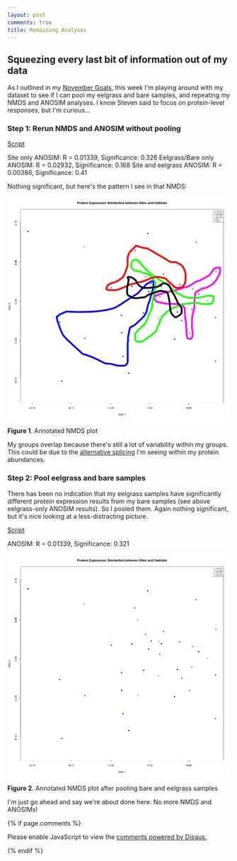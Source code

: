 ```yaml
---
layout: post
comments: true
title: Remaining Analyses
---
```


## Squeezing every last bit of information out of my data

As I outlined in my [November Goals](https://yaaminiv.github.io/November-Goals/), this week I'm playing around with my dataset to see if I can pool my eelgrass and bare samples, and repeating my NMDS and ANOSIM analyses. I know Steven said to focus on protein-level responses, but I'm curious...

### Step 1: Rerun NMDS and ANOSIM without pooling

[Script](https://github.com/RobertsLab/project-oyster-oa/blob/master/analyses/DNR_SRM_20170902/2017-10-10-Troubleshooting/2017-10-24-Coefficient-of-Variation/2017-11-01-NMDS-ANOSIM-for-Cluster-Analysis-after-CV-and-Sample-Filtering.R)

Site only ANOSIM: R = 0.01339, Significance: 0.326 
Eelgrass/Bare only ANOSIM: R = 0.02932, Significance: 0.168 
Site and eelgrass ANOSIM: R = 0.00386, Significance: 0.41

Nothing significant, but here's the pattern I see in that NMDS:

![NMDS](https://raw.githubusercontent.com/RobertsLab/project-oyster-oa/master/analyses/DNR_SRM_20170902/2017-10-10-Troubleshooting/2017-10-24-Coefficient-of-Variation/2017-11-01-NMDS-Norm-Analysis-Averaged-Annotated.jpeg)

**Figure 1**. Annotated NMDS plot

My groups overlap because there's still a lot of variability within my groups. This could be due to the [alternative splicing](https://yaaminiv.github.io/Correlating-Technical-Replicates-Part10/) I'm seeing within my protein abundances.

### Step 2: Pool eelgrass and bare samples

There has been no indication that my eelgrass samples have significantly different protein expression results from my bare samples (see above eelgrass-only ANOSIM results). So I pooled them. Again nothing significant, but it's nice looking at a less-distracting picture.

[Script](https://github.com/RobertsLab/project-oyster-oa/blob/master/analyses/DNR_SRM_20170902/2017-10-10-Troubleshooting/2017-10-24-Coefficient-of-Variation/2017-11-01-NMDS-ANOSIM-for-Cluster-Analysis-after-CV-and-Sample-Filtering-and-Pooling.R)

ANOSIM: R = 0.01339, Significance: 0.321 

![NMDS2](https://raw.githubusercontent.com/RobertsLab/project-oyster-oa/master/analyses/DNR_SRM_20170902/2017-10-10-Troubleshooting/2017-10-24-Coefficient-of-Variation/2017-11-01-NMDS-Norm-Analysis-Averaged-Pooled.jpeg)

**Figure 2**. Annotated NMDS plot after pooling bare and eelgrass samples

I'm just go ahead and say we're about done here. No more NMDS and ANOSIMs!

{% if page.comments %}

<div id="disqus_thread"></div>
<script>

/**
*  RECOMMENDED CONFIGURATION VARIABLES: EDIT AND UNCOMMENT THE SECTION BELOW TO INSERT DYNAMIC VALUES FROM YOUR PLATFORM OR CMS.
*  LEARN WHY DEFINING THESE VARIABLES IS IMPORTANT: https://disqus.com/admin/universalcode/#configuration-variables*/
/*
var disqus_config = function () {
this.page.url = PAGE_URL;  // Replace PAGE_URL with your page's canonical URL variable
this.page.identifier = PAGE_IDENTIFIER; // Replace PAGE_IDENTIFIER with your page's unique identifier variable
};
*/
(function() { // DON'T EDIT BELOW THIS LINE
var d = document, s = d.createElement('script');
s.src = 'https://the-responsible-grad-student.disqus.com/embed.js';
s.setAttribute('data-timestamp', +new Date());
(d.head || d.body).appendChild(s);
})();
</script>
<noscript>Please enable JavaScript to view the <a href="https://disqus.com/?ref_noscript">comments powered by Disqus.</a></noscript>

{% endif %}

<script id="dsq-count-scr" src="//the-responsible-grad-student.disqus.com/count.js" async></script>
